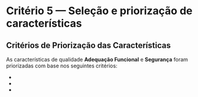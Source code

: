 # Critério 5 — Seleção e priorização de características

## Critérios de Priorização das Características

As características de qualidade **Adequação Funcional** e **Segurança** foram priorizadas com base nos seguintes critérios:

-
-
-
